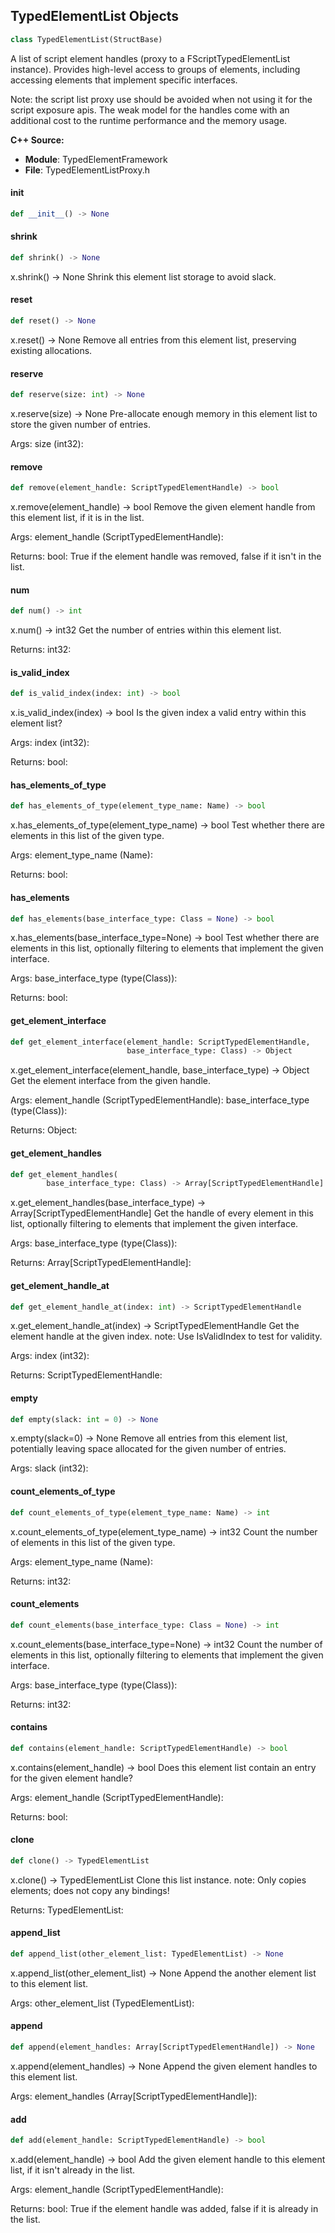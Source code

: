 ## TypedElementList Objects

```python
class TypedElementList(StructBase)
```

A list of script element handles (proxy to a FScriptTypedElementList instance).
Provides high-level access to groups of elements, including accessing elements that implement specific interfaces.

Note: the script list proxy use should be avoided when not using it for the script exposure apis.
The weak model for the handles come with an additional cost to the runtime performance and the memory usage.

**C++ Source:**

- **Module**: TypedElementFramework
- **File**: TypedElementListProxy.h

<a id="unreal.TypedElementList.__init__"></a>

#### __init__

```python
def __init__() -> None
```

<a id="unreal.TypedElementList.shrink"></a>

#### shrink

```python
def shrink() -> None
```

x.shrink() -> None
Shrink this element list storage to avoid slack.

<a id="unreal.TypedElementList.reset"></a>

#### reset

```python
def reset() -> None
```

x.reset() -> None
Remove all entries from this element list, preserving existing allocations.

<a id="unreal.TypedElementList.reserve"></a>

#### reserve

```python
def reserve(size: int) -> None
```

x.reserve(size) -> None
Pre-allocate enough memory in this element list to store the given number of entries.

Args:
    size (int32):

<a id="unreal.TypedElementList.remove"></a>

#### remove

```python
def remove(element_handle: ScriptTypedElementHandle) -> bool
```

x.remove(element_handle) -> bool
Remove the given element handle from this element list, if it is in the list.

Args:
    element_handle (ScriptTypedElementHandle): 

Returns:
    bool: True if the element handle was removed, false if it isn't in the list.

<a id="unreal.TypedElementList.num"></a>

#### num

```python
def num() -> int
```

x.num() -> int32
Get the number of entries within this element list.

Returns:
    int32:

<a id="unreal.TypedElementList.is_valid_index"></a>

#### is_valid_index

```python
def is_valid_index(index: int) -> bool
```

x.is_valid_index(index) -> bool
Is the given index a valid entry within this element list?

Args:
    index (int32): 

Returns:
    bool:

<a id="unreal.TypedElementList.has_elements_of_type"></a>

#### has_elements_of_type

```python
def has_elements_of_type(element_type_name: Name) -> bool
```

x.has_elements_of_type(element_type_name) -> bool
Test whether there are elements in this list of the given type.

Args:
    element_type_name (Name): 

Returns:
    bool:

<a id="unreal.TypedElementList.has_elements"></a>

#### has_elements

```python
def has_elements(base_interface_type: Class = None) -> bool
```

x.has_elements(base_interface_type=None) -> bool
Test whether there are elements in this list, optionally filtering to elements that implement the given interface.

Args:
    base_interface_type (type(Class)): 

Returns:
    bool:

<a id="unreal.TypedElementList.get_element_interface"></a>

#### get_element_interface

```python
def get_element_interface(element_handle: ScriptTypedElementHandle,
                          base_interface_type: Class) -> Object
```

x.get_element_interface(element_handle, base_interface_type) -> Object
Get the element interface from the given handle.

Args:
    element_handle (ScriptTypedElementHandle): 
    base_interface_type (type(Class)): 

Returns:
    Object:

<a id="unreal.TypedElementList.get_element_handles"></a>

#### get_element_handles

```python
def get_element_handles(
        base_interface_type: Class) -> Array[ScriptTypedElementHandle]
```

x.get_element_handles(base_interface_type) -> Array[ScriptTypedElementHandle]
Get the handle of every element in this list, optionally filtering to elements that implement the given interface.

Args:
    base_interface_type (type(Class)): 

Returns:
    Array[ScriptTypedElementHandle]:

<a id="unreal.TypedElementList.get_element_handle_at"></a>

#### get_element_handle_at

```python
def get_element_handle_at(index: int) -> ScriptTypedElementHandle
```

x.get_element_handle_at(index) -> ScriptTypedElementHandle
Get the element handle at the given index.
note: Use IsValidIndex to test for validity.

Args:
    index (int32): 

Returns:
    ScriptTypedElementHandle:

<a id="unreal.TypedElementList.empty"></a>

#### empty

```python
def empty(slack: int = 0) -> None
```

x.empty(slack=0) -> None
Remove all entries from this element list, potentially leaving space allocated for the given number of entries.

Args:
    slack (int32):

<a id="unreal.TypedElementList.count_elements_of_type"></a>

#### count_elements_of_type

```python
def count_elements_of_type(element_type_name: Name) -> int
```

x.count_elements_of_type(element_type_name) -> int32
Count the number of elements in this list of the given type.

Args:
    element_type_name (Name): 

Returns:
    int32:

<a id="unreal.TypedElementList.count_elements"></a>

#### count_elements

```python
def count_elements(base_interface_type: Class = None) -> int
```

x.count_elements(base_interface_type=None) -> int32
Count the number of elements in this list, optionally filtering to elements that implement the given interface.

Args:
    base_interface_type (type(Class)): 

Returns:
    int32:

<a id="unreal.TypedElementList.contains"></a>

#### contains

```python
def contains(element_handle: ScriptTypedElementHandle) -> bool
```

x.contains(element_handle) -> bool
Does this element list contain an entry for the given element handle?

Args:
    element_handle (ScriptTypedElementHandle): 

Returns:
    bool:

<a id="unreal.TypedElementList.clone"></a>

#### clone

```python
def clone() -> TypedElementList
```

x.clone() -> TypedElementList
Clone this list instance.
note: Only copies elements; does not copy any bindings!

Returns:
    TypedElementList:

<a id="unreal.TypedElementList.append_list"></a>

#### append_list

```python
def append_list(other_element_list: TypedElementList) -> None
```

x.append_list(other_element_list) -> None
Append the another element list to this element list.

Args:
    other_element_list (TypedElementList):

<a id="unreal.TypedElementList.append"></a>

#### append

```python
def append(element_handles: Array[ScriptTypedElementHandle]) -> None
```

x.append(element_handles) -> None
Append the given element handles to this element list.

Args:
    element_handles (Array[ScriptTypedElementHandle]):

<a id="unreal.TypedElementList.add"></a>

#### add

```python
def add(element_handle: ScriptTypedElementHandle) -> bool
```

x.add(element_handle) -> bool
Add the given element handle to this element list, if it isn't already in the list.

Args:
    element_handle (ScriptTypedElementHandle): 

Returns:
    bool: True if the element handle was added, false if it is already in the list.

<a id="unreal.TypedElementSelectionNormalizationOptions"></a>
